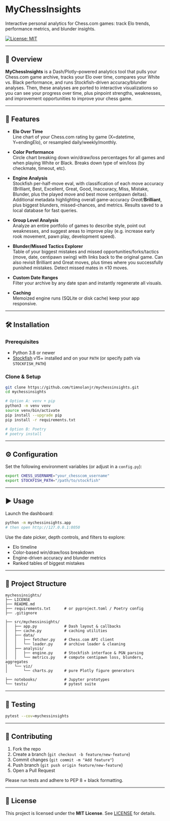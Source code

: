 # MyChessInsights

Interactive personal analytics for Chess.com games: track Elo trends, performance metrics, and blunder insights.

[![License: MIT](https://img.shields.io/badge/License-MIT-yellow.svg)](LICENSE)

---

## 📖 Overview

**MyChessInsights** is a Dash/Plotly–powered analytics tool that pulls your Chess.com game archive, tracks your Elo over time, compares your White vs. Black performance, and runs Stockfish-driven accuracy/blunder analyses. Then, these analyses are ported to interactive visualizations so you can see your progress over time, plus pinpoint strengths, weaknesses, and improvement opportunities to improve your chess game.

---

## 🚀 Features

- **Elo Over Time**  
  Line chart of your Chess.com rating by game (X=datetime, Y=endingElo), or resampled daily/weekly/monthly.

- **Color Performance**  
  Circle chart breaking down win/draw/loss percentages for all games and when playing White or Black. Breaks down type of win/loss (by checkmate, timeout, etc).

- **Engine Analysis**  
  Stockfish per-half-move eval, with classification of each move accuracy (Brilliant, Best, Excellent, Great, Good, Inaccuracy, Miss, Mistake, Blunder, plus the played move and best move centipawn deltas). Additional metadata highlighting overall game-accuracy _Great_/**Brilliant**, plus biggest blunders, missed-chances, and  metrics. Results saved to a local database for fast queries.

- **Group Level Analysis**  
  Analyze an entire portfolio of games to describe style, point out weaknesses, and suggest areas to improve play (e.g. increase early rook movement, pawn play, development speed).

- **Blunder/Missed Tactics Explorer**  
  Table of your biggest mistakes and missed opportunities/forks/tactics (move, date, centipawn swing) with links back to the original game. Can also revisit Brilliant and Great moves, plus times where you successfully punished mistakes. Detect missed mates in ≤10 moves.

- **Custom Date Ranges**  
  Filter your archive by any date span and instantly regenerate all visuals.

- **Caching**  
  Memoized engine runs (SQLite or disk cache) keep your app responsive.

---

## 🛠️ Installation

### Prerequisites

- Python 3.8 or newer  
- [Stockfish](https://stockfishchess.org/download/) v15+ installed and on your `PATH` (or specify path via `STOCKFISH_PATH`)

### Clone & Setup

```bash
git clone https://github.com/timnolanjr/mychessinsights.git
cd mychessinsights

# Option A: venv + pip
python3 -m venv venv
source venv/bin/activate
pip install --upgrade pip
pip install -r requirements.txt

# Option B: Poetry
# poetry install
```

---

## ⚙️ Configuration

Set the following environment variables (or adjust in a `config.py`):

```bash
export CHESS_USERNAME="your_chesscom_username"
export STOCKFISH_PATH="/path/to/stockfish"
```

---

## ▶️ Usage

Launch the dashboard:

```bash
python -m mychessinsights.app
# then open http://127.0.0.1:8050
```

Use the date picker, depth controls, and filters to explore:

- Elo timeline
- Color-based win/draw/loss breakdown
- Engine-driven accuracy and blunder metrics
- Ranked tables of biggest mistakes

---

## 📁 Project Structure

```
mychessinsights/
├── LICENSE
├── README.md
├── requirements.txt      # or pyproject.toml / Poetry config
├── .gitignore

├── src/mychessinsights/
│   ├── app.py            # Dash layout & callbacks
│   ├── cache.py          # caching utilities
│   ├── data/
│   │   ├── fetcher.py    # Chess.com API client
│   │   └── loader.py     # archive loader & cleaning
│   ├── analysis/
│   │   ├── engine.py     # Stockfish interface & PGN parsing
│   │   └── metrics.py    # compute centipawn loss, blunders, aggregates
│   └── viz/
│       └── charts.py     # pure Plotly figure generators

├── notebooks/            # Jupyter prototypes
└── tests/                # pytest suite
```

---

## 🧪 Testing

```bash
pytest --cov=mychessinsights
```

---

## 🤝 Contributing

1. Fork the repo  
2. Create a branch (`git checkout -b feature/new-feature`)  
3. Commit changes (`git commit -m "Add feature"`)  
4. Push branch (`git push origin feature/new-feature`)  
5. Open a Pull Request  

Please run tests and adhere to PEP 8 + black formatting.

---

## 📝 License

This project is licensed under the **MIT License**. See [LICENSE](LICENSE) for details.
